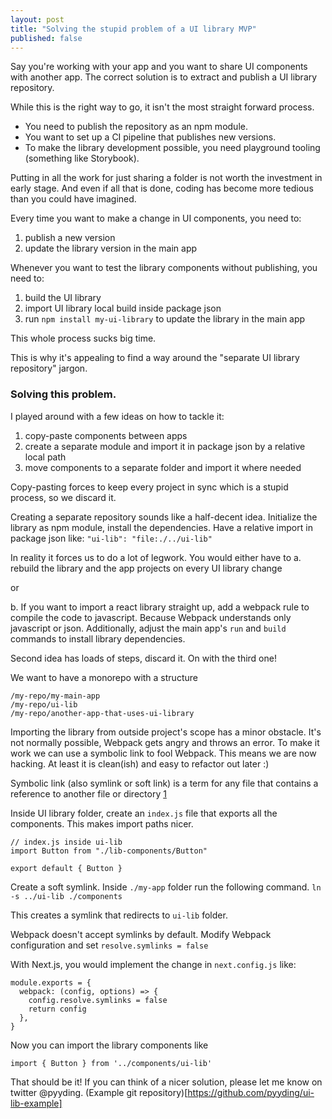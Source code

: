 ```yaml
---
layout: post
title: "Solving the stupid problem of a UI library MVP"
published: false
---
```

Say you're working with your app and you want to share UI components with another app. The correct solution is to extract and publish a UI library repository. 

While this is the right way to go, it isn't the most straight forward process. 
* You need to publish the repository as an npm module. 
* You want to set up a CI pipeline that publishes new versions. 
* To make the library development possible, you need playground tooling (something like Storybook). 

Putting in all the work for just sharing a folder is not worth the investment in early stage. 
And even if all that is done, coding has become more tedious than you could have imagined. 

Every time you want to make a change in UI components, you need to:
1. publish a new version
2. update the library version in the main app

Whenever you want to test the library components without publishing, you need to:
1. build the UI library
2. import UI library local build inside package json
3. run `npm install my-ui-library` to update the library in the main app

This whole process sucks big time.

This is why it's appealing to find a way around the "separate UI library repository" jargon.

### Solving this problem.

I played around with a few ideas on how to tackle it: 

1. copy-paste components between apps
2. create a separate module and import it in package json by a relative local path
3. move components to a separate folder and import it where needed

Copy-pasting forces to keep every project in sync which is a stupid process, so we discard it. 

Creating a separate repository sounds like a half-decent idea. Initialize the library as npm module, install the dependencies. Have a relative import in package json like:
`"ui-lib": "file:./../ui-lib"`

In reality it forces us to do a lot of legwork. You would either have to 
a. rebuild the library and the app projects on every UI library change 

or

b. If you want to import a react library straight up, add a webpack rule to compile the code to javascript. 
Because Webpack understands only javascript or json. Additionally, adjust the main app's `run` and `build` commands to install library dependencies. 

Second idea has loads of steps, discard it. On with the third one!

We want to have a monorepo with a structure 
```
/my-repo/my-main-app
/my-repo/ui-lib
/my-repo/another-app-that-uses-ui-library
```

Importing the library from outside project's scope has a minor obstacle. It's not normally possible, Webpack gets angry and throws an error. 
To make it work we can use a symbolic link to fool Webpack. This means we are now hacking. At least it is clean(ish) and easy to refactor out later :) 

Symbolic link (also symlink or soft link) is a term for any file that contains a reference to another file or directory [1](
https://pubs.opengroup.org/onlinepubs/009695399/basedefs/xbd_chap04.html#tag_04_11)

Inside UI library folder, create an `index.js` file that exports all the components. This makes import paths nicer.

```
// index.js inside ui-lib
import Button from "./lib-components/Button" 

export default { Button }
```

Create a soft symlink. Inside `./my-app` folder run the following command.
`ln -s ../ui-lib ./components`

This creates a symlink that redirects to `ui-lib` folder.

Webpack doesn't accept symlinks by default. Modify Webpack configuration and set `resolve.symlinks = false`

With Next.js, you would implement the change in `next.config.js` like:

```
module.exports = {
  webpack: (config, options) => {
    config.resolve.symlinks = false
    return config
  },
}
```

Now you can import the library components like

`import { Button } from '../components/ui-lib'`

That should be it! If you can think of a nicer solution, please let me know on twitter @pyyding.
(Example git repository)[https://github.com/pyyding/ui-lib-example]
